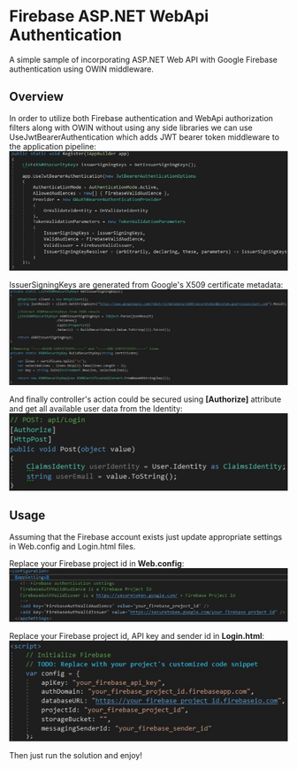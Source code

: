 # Firebase ASP.NET WebApi Authentication

A simple sample of incorporating ASP.NET Web API with Google Firebase authentication using OWIN middleware.

## Overview
In order to utilize both Firebase authentication and WebApi authorization filters along with OWIN without using any side libraries we can use UseJwtBearerAuthentication which adds JWT bearer token middleware to the application pipeline:
![](https://github.com/PavelDumin/firebase-webapi-auth/blob/master/Docs/Media/JwtBearerAuthentication.jpg)

IssuerSigningKeys are generated from Google's X509 certificate metadata:
![](https://github.com/PavelDumin/firebase-webapi-auth/blob/master/Docs/Media/X509IssuerSigningKeys.jpg)

And finally controller's action could be secured using **[Authorize]** attribute and get all available user data from the Identity:
![](https://github.com/PavelDumin/firebase-webapi-auth/blob/master/Docs/Media/SecuredController.jpg)

## Usage
Assuming that the Firebase account exists just update appropriate settings in Web.config and Login.html files.

Replace your Firebase project id in **Web.config**:
![](https://github.com/PavelDumin/firebase-webapi-auth/blob/master/Docs/Media/WebConfigSettings.jpg)

Replace your Firebase project id, API key and sender id in **Login.html**:
![](https://github.com/PavelDumin/firebase-webapi-auth/blob/master/Docs/Media/LoginHtmlSettings.jpg)

Then just run the solution and enjoy!
